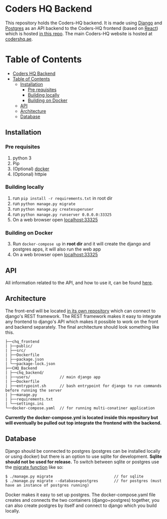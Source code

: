 
# Coders HQ Backend

This repository holds the Coders-HQ backend. It is made using [Django](https://www.djangoproject.com/) and [Postgres](https://www.postgresql.org/) as an API backend to the Coders-HQ frontend (based on [React](https://reactjs.org/)) which is hosted [in this repo](https://github.com/Coders-HQ/CHQ_Frontend). The main Coders-HQ website is hosted at [codershq.ae](https://codershq.ae).

Table of Contents
=================

<!--ts-->
   * [Coders HQ Backend](#coders-hq-backend)
   * [Table of Contents](#table-of-contents)
      * [Installation](#installation)
         * [Pre requisites](#pre-requisites)
         * [Building locally](#building-locally)
         * [Building on Docker](#building-on-docker)
      * [API](#api)
      * [Architecture](#architecture)
      * [Database](#database)

<!-- Added by: runner, at: Thu Dec 17 16:51:04 UTC 2020 -->

<!--te-->

## Installation

### Pre requisites

1.  python 3
1.  Pip
2.  (Optional) [docker](https://docs.docker.com/get-docker/)
2.  (Optional) httpie

### Building locally

1.  run `pip install -r requirements.txt` in root dir 
1.  run `python manage.py migrate`
1.  run `python manage.py createsuperuser`
1.  run `python manage.py runserver 0.0.0.0:33325`
1.  On a web browser open [localhost:33325](http://localhost33325)

### Building on Docker

3.  Run `docker-compose up` in __root dir__ and it will create the django and postgres apps, it will also run the web app
1.  On a web browser open [localhost:33325](http://localhost33325)

## API

All information related to the API, and how to use it, can be found [here](https://documenter.getpostman.com/view/13659675/TVmJjeuV).

## Architecture

The front-end will be located [in its own repository](https://github.com/Coders-HQ/CHQ_Frontend) which can connect to django's REST framework. The REST framework makes it easy to integrate any frontend to django's API which makes it possible to work on the front and backend separately. The final architecture should look something like this.

```
├──chq_frontend
| ├──public/
| ├──src/
| ├──Dockerfile          
| ├──package.json
| └──package-lock.json
├──CHQ_Backend
| ├──chq_backend/
| ├──users/             // main django app
| ├──Dockerfile         
| ├──entrypoint.sh      // bash entrypoint for django to run commands before running the server
| ├──manage.py          
| ├──requirements.txt
| └──settings.ini
└──docker-compose.yaml  // for running multi-conatiner application
```

__Currently the docker-compose.yml is located inside this repository but will eventually be pulled out top integrate the frontend with the backend.__

## Database

Django should be connected to postgres (postgres can be installed locally or using docker) but there is an option to use sqlite for development. __Sqlite should not be used for release.__ To switch between sqlite or postgres use the [migrate function](https://docs.djangoproject.com/en/3.1/topics/db/multi-db/#synchronizing-your-databases) like so:

```
$ ./manage.py migrate                           // for sqlite
$ ./manage.py migrate --database=postgres       // for postgres (must have an instance of postgres running)
```

Docker makes it easy to set up postgres. The docker-compose.yaml file creates and connects the two containers (django+postgres) together, you can also create postgres by itself and connect to django which you build locally.

